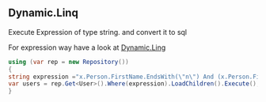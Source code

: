 ## Dynamic.Linq 
Execute Expression of type string. and convert it to sql 

For expression way have a look at [Dynamic.Ling](https://github.com/kahanu/System.Linq.Dynamic)
```csharp
using (var rep = new Repository())
{
string expression ="x.Person.FirstName.EndsWith(\"n\") And (x.Person.FirstName.Contains(\"a\") OR x.Person.FirstName.StartsWith(\"a\"))";
var users = rep.Get<User>().Where(expression).LoadChildren().Execute();
}
```
